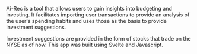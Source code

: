Ai-Rec is a tool that allows users to gain insights into budgeting and investing. It facilitates importing user transactions to provide an analysis of the user's spending habits and uses those as the basis to provide investment suggestions.

Investment suggestions are provided in the form of stocks that trade on the NYSE as of now. 
This app was built using Svelte and Javascript.

